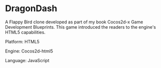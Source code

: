# DragonDash

A Flappy Bird clone developed as part of my book Cocos2d-x Game Development Blueprints. This game introduced the readers to the engine's HTML5 capabilities.

Platform: HTML5

Engine: Cocos2d-html5

Language: JavaScript
